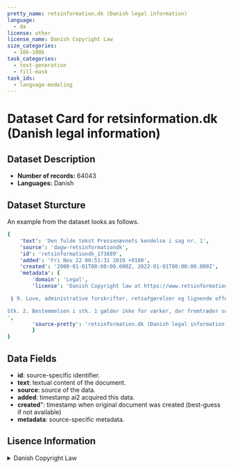 ```yaml
---
pretty_name: retsinformation.dk (Danish legal information)
language:
  - da
license: other
license_name: Danish Copyright Law
size_categories:
  - 10k-100k
task_categories:
  - text-generation
  - fill-mask
task_ids:
  - language-modeling
---
```

# Dataset Card for retsinformation.dk (Danish legal information)
## Dataset Description
- **Number of records:** 64043
- **Languages:** Danish
## Dataset Sturcture
An example from the dataset looks as follows.
```yaml
{
    'text': 'Den fulde tekst Pressenævnets kendelse i sag nr. 1',
    'source': 'dagw-retsinformationdk',
    'id': 'retsinformationdk_173889',
    'added': 'Fri Nov 22 00:51:31 2019 +0100',
    'created': '2000-01-01T00:00:00.000Z, 2022-01-01T00:00:00.000Z',
    'metadata': {
        'domain': 'Legal',
        'license': 'Danish Copyright law at https://www.retsinformation.dk/forms/r0710.aspx?id=164796 states 

 § 9. Love, administrative forskrifter, retsafgørelser og lignende offentlige aktstykker er ikke genstand for ophavsret.

Stk. 2. Bestemmelsen i stk. 1 gælder ikke for værker, der fremtræder som selvstændige bidrag i de i stk. 1 nævnte aktstykker. Sådanne værker må dog gengives i forbindelse med aktstykket. Retten til videre udnyttelse afhænger af de i øvrigt gældende regler.
',
        'source-pretty': 'retsinformation.dk (Danish legal information)'
        }
}
```

## Data Fields

- **id**: source-specific identifier.
- **text**: textual content of the document.
- **source**: source of the data.
- **added**: timestamp ai2 acquired this data.
- **created**": timestamp when original document was created (best-guess if not available)
- **metadata**: source-specific metadata.

## Lisence Information
<details>
<summary>Danish Copyright Law</summary>
<p>
Danish Copyright law at https://www.retsinformation.dk/forms/r0710.aspx?id=164796 states 

 § 9. Love, administrative forskrifter, retsafgørelser og lignende offentlige aktstykker er ikke genstand for ophavsret.

Stk. 2. Bestemmelsen i stk. 1 gælder ikke for værker, der fremtræder som selvstændige bidrag i de i stk. 1 nævnte aktstykker. Sådanne værker må dog gengives i forbindelse med aktstykket. Retten til videre udnyttelse afhænger af de i øvrigt gældende regler.

</p>
</details>
